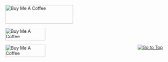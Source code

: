 <a href="https://www.buymeacoffee.com/divyanshu0212" target="_blank"><img src="https://cdn.buymeacoffee.com/buttons/v2/default-yellow.png" alt="Buy Me A Coffee" style="height: 60px !important;width: 217px !important;" ></a>

<a href="https://www.buymeacoffee.com/divyanshu0212" target="_blank"><img src="https://cdn.buymeacoffee.com/buttons/v2/default-yellow.png" alt="Buy Me A Coffee" style="height: 40px !important;width: 128px !important;" ></a>


<p align="left">
  <a href="https://www.buymeacoffee.com/divyanshu0212" target="_blank">
    <img src="https://cdn.buymeacoffee.com/buttons/v2/default-yellow.png" alt="Buy Me A Coffee" style="height: 40px !important;width: 128px !important;">
  </a>
  <span style="float: right;">
    <a href="#top">
      <img src="https://img.shields.io/static/v1?label&message=Go+to+Top&color=0b6ab3&style=flat&logo" alt="Go to Top">
    </a>
  </span>
</p>
